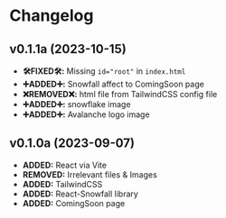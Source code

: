 # Changelog

## v0.1.1a (2023-10-15)
- **🛠️FIXED🛠️:** Missing `id="root"` in `index.html`
- **➕ADDED➕:** Snowfall affect to ComingSoon page
- **❌REMOVED❌:** html file from TailwindCSS config file
- **➕ADDED➕:** snowflake image
- **➕ADDED➕:** Avalanche logo image

## v0.1.0a (2023-09-07)
- **ADDED:** React via Vite
- **REMOVED:** Irrelevant files & Images
- **ADDED:** TailwindCSS 
- **ADDED:** React-Snowfall library
- **ADDED:** ComingSoon page

